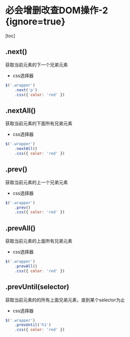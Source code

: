 # 必会增删改查DOM操作-2 {ignore=true}

[toc]

## .next()

获取当前元素的下一个兄弟元素

- css选择器

```javascript
$('.wrapper')
    .next('p')
    .css({ color: 'red' })
```

## .nextAll()

获取当前元素的下面所有兄弟元素

- css选择器

```javascript
$('.wrapper')
    .nextAll()
    .css({ color: 'red' })
```

## .prev()

获取当前元素的上一个兄弟元素

- css选择器

```javascript
$('.wrapper')
    .prev()
    .css({ color: 'red' })
```

## .prevAll()

获取当前元素的上面所有兄弟元素

- css选择器

```javascript
$('.wrapper')
    .prevAll()
    .css({ color: 'red' })
```

## .prevUntil(selector)

获取当前元素的的所有上面兄弟元素，直到某个selector为止

- css选择器

```javascript
$('.wrapper')
    .prevUntil('h1')
    .css({ color: 'red' })
```